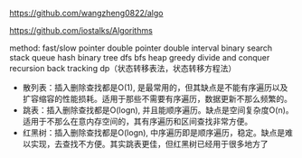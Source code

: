 https://github.com/wangzheng0822/algo

https://github.com/iostalks/Algorithms

method:
    fast/slow pointer
    double pointer
    double interval
    binary search
    stack
    queue
    hash
    binary tree
    dfs
    bfs
    heap
    greedy
    divide and conquer
    recursion
    back tracking
    dp（状态转移表法，状态转移方程法）

- 散列表：插入删除查找都是O(1), 是最常用的，但其缺点是不能有序遍历以及扩容缩容的性能损耗。适用于那些不需要有序遍历，数据更新不那么频繁的。
- 跳表：插入删除查找都是O(logn), 并且能顺序遍历。缺点是空间复杂度O(n)。适用于不那么在意内存空间的，其有序遍历和区间查找非常方便。
- 红黑树：插入删除查找都是O(logn), 中序遍历即是顺序遍历，稳定。缺点是难以实现，去查找不方便。其实跳表更佳，但红黑树已经用于很多地方了